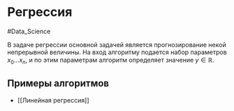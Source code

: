 # Регрессия
#Data_Science 

В задаче регрессии основной задачей является прогнозирование некой непрерывной величины. На вход алгоритму подается набор параметров $x_{0}\dots x_{n}$, и по этим параметрам алгоритм определяет значение $y \in \mathbb{R}$.

## Примеры алгоритмов
* [[Линейная регрессия]]